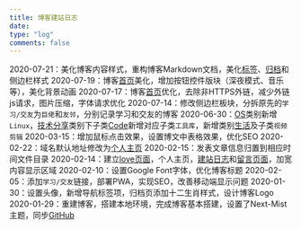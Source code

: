 ```yaml
---
title: 博客建站日志
date:
type: "log"
comments: false
---
```


2020-07-21：美化博客内容样式，重构博客Markdown文档，美化[标签]()、[归档]()和侧边栏样式
2020-07-19：博客[首页](https://linwhitehat.github.io)美化，增加按钮控件版块（深夜模式、音乐等），美化背景动画
2020-07-17：博客[首页](https://linwhitehat.github.io)优化，去除非HTTPS外链，减少外链js请求，图片压缩，字体请求优化
2020-07-14：修改侧边栏板块，分拆原先的`学习/交友`为`巨佬`和`友邻`，分别记录学习和交友的博客
2020-06-30：[OS](https://linwhitehat.github.io/Blog/categories/Handbook/OS/)类别新增`Linux`，[技术分享](https://linwhitehat.github.io/Blog/categories/%E6%8A%80%E6%9C%AF%E5%88%86%E4%BA%AB/)类别下子类[Code](https://linwhitehat.github.io/Blog/categories/%E6%8A%80%E6%9C%AF%E5%88%86%E4%BA%AB/Code/)新增对应子类`工具库`，新增类别[生活]()及子类`视频剪辑`
2020-03-15：增加鼠标点击效果，设置博文中表格效果，优化SEO
2020-02-22：域名默认地址修改为[个人主页](https://linwhitehat.github.io/)
2020-02-15：发表文章信息归置到相应时间文件目录
2020-02-14：建立[love页面](https://linwhitehat.github.io/Blog/LoveHeart/)，个人主页，[建站日志](https://linwhitehat.github.io/Blog/blogLog/)和[留言页面](https://linwhitehat.github.io/Blog/guest/)，加宽内容显示区域
2020-02-10：设置Google Font字体，优化博客标题
2020-02-05：添加`学习/交友`链接，部署PWA，实现SEO，改善移动端显示问题
2020-01-30：设置头像，新增导航标签项，归档页添加十二生肖样式，设计博客Logo
2020-01-29：重建博客，搭建本地环境，完成博客基本搭建，设置了Next-Mist主题，同步[GitHub](https://github.com/linwhitehat/Blog)